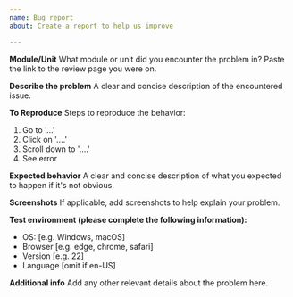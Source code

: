```yaml
---
name: Bug report
about: Create a report to help us improve

---
```


**Module/Unit**
What module or unit did you encounter the problem in? Paste the link to the review page you were on.

**Describe the problem**
A clear and concise description of the encountered issue.

**To Reproduce**
Steps to reproduce the behavior:
1. Go to '...'
2. Click on '....'
3. Scroll down to '....'
4. See error

**Expected behavior**
A clear and concise description of what you expected to happen if it's not obvious.

**Screenshots**
If applicable, add screenshots to help explain your problem.

**Test environment (please complete the following information):**
 - OS: [e.g. Windows, macOS]
 - Browser [e.g. edge, chrome, safari]
 - Version [e.g. 22]
 - Language [omit if en-US]

**Additional info**
Add any other relevant details about the problem here.
